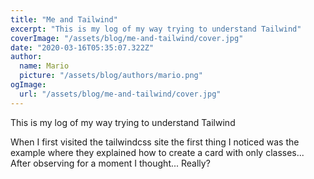 ```yaml
---
title: "Me and Tailwind"
excerpt: "This is my log of my way trying to understand Tailwind"
coverImage: "/assets/blog/me-and-tailwind/cover.jpg"
date: "2020-03-16T05:35:07.322Z"
author:
  name: Mario
  picture: "/assets/blog/authors/mario.png"
ogImage:
  url: "/assets/blog/me-and-tailwind/cover.jpg"
---
```


This is my log of my way trying to understand Tailwind

When I first visited the tailwindcss site the first thing I noticed was the example where they explained how to create a card with only classes... After observing for a moment I thought... Really?

